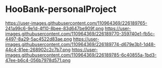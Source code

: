 # HooBank-personalProject
https://user-images.githubusercontent.com/110964369/226189765-241a99c6-9e1d-4f10-8bee-83d647be909f.png
https://user-images.githubusercontent.com/110964369/226189770-359740e1-fb5c-4497-8a29-5ac4522d83ae.png
https://user-images.githubusercontent.com/110964369/226189774-d679e3b1-1d48-44c4-81ee-268902c2c7b7.png
https://user-images.githubusercontent.com/110964369/226189785-6c40855a-1bd3-47ee-b6c4-056b7978d571.png
